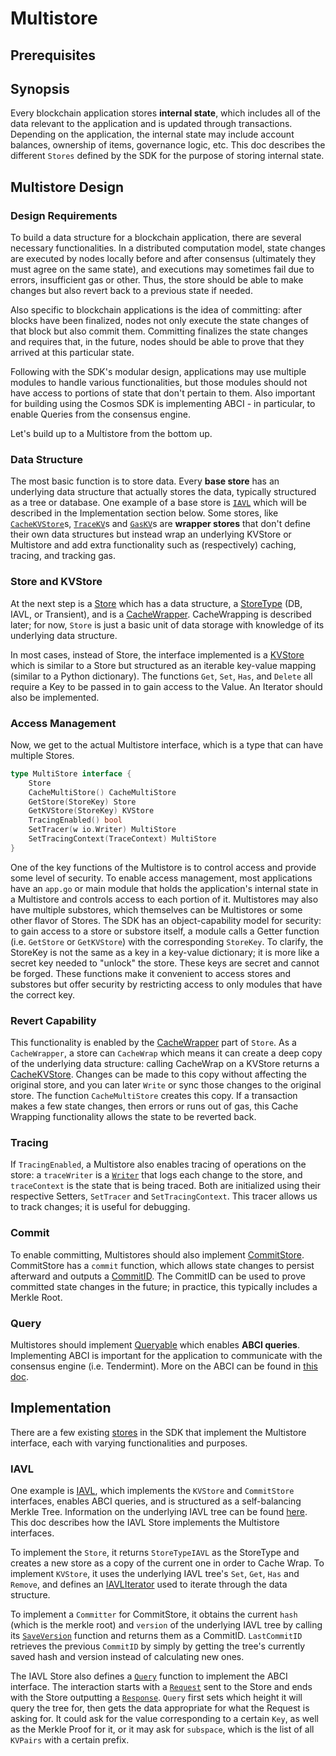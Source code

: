 # Multistore

## Prerequisites


## Synopsis
Every blockchain application stores **internal state**, which includes all of the data relevant to the application and is updated through transactions. Depending on the application, the internal state may include account balances, ownership of items, governance logic, etc. This doc describes the different `Stores` defined by the SDK for the purpose of storing internal state.

## Multistore Design
### Design Requirements
To build a data structure for a blockchain application, there are several necessary functionalities. In a distributed computation model, state changes are executed by nodes locally before and after consensus (ultimately they must agree on the same state), and executions may sometimes fail due to errors, insufficient gas or other. Thus, the store should be able to make changes but also revert back to a previous state if needed.

Also specific to blockchain applications is the idea of committing: after blocks have been finalized, nodes not only execute the state changes of that block but also commit them. Committing finalizes the state changes and requires that, in the future, nodes should be able to prove that they arrived at this particular state.

Following with the SDK's modular design, applications may use multiple modules to handle various functionalities, but those modules should not have access to portions of state that don't pertain to them. Also important for building using the Cosmos SDK is implementing ABCI - in particular, to enable Queries from the consensus engine.

Let's build up to a Multistore from the bottom up.

### Data Structure
The most basic function is to store data. Every **base store** has an underlying data structure that actually stores the data, typically structured as a tree or database. One example of a base store is [`IAVL`](https://github.com/cosmos/cosmos-sdk/blob/master/store/iavl/store.go) which will be described in the Implementation section below. Some stores, like [`CacheKVStore`](https://github.com/cosmos/cosmos-sdk/blob/9a16e2675f392b083dd1074ff92ff1f9fbda750d/store/cachekv/store.go)s, [`TraceKV`](https://github.com/cosmos/cosmos-sdk/blob/9a16e2675f392b083dd1074ff92ff1f9fbda750d/store/tracekv/store.go)s and [`GasKV`](https://github.com/cosmos/cosmos-sdk/blob/9a16e2675f392b083dd1074ff92ff1f9fbda750d/store/gaskv/store.go)s are **wrapper stores** that don't define their own data structures but instead wrap an underlying KVStore or Multistore and add extra functionality such as (respectively) caching, tracing, and tracking gas.

### Store and KVStore
At the next step is a [Store](https://github.com/cosmos/cosmos-sdk/blob/9a16e2675f392b083dd1074ff92ff1f9fbda750d/store/types/store.go#L12-L15) which has a data structure, a [StoreType](https://github.com/cosmos/cosmos-sdk/blob/36dcd7b7ad94cf59a8471506e10b937507d1dfa5/store/types/store.go#L201-L209) (DB, IAVL, or Transient), and is a [CacheWrapper](https://github.com/cosmos/cosmos-sdk/blob/36dcd7b7ad94cf59a8471506e10b937507d1dfa5/store/types/store.go#L157-L178). CacheWrapping is described later; for now, `Store` is just a basic unit of data storage with knowledge of its underlying data structure.

In most cases, instead of Store, the interface implemented is a [KVStore](https://github.com/cosmos/cosmos-sdk/blob/5344e8d768f306c29eb5451177499bfe540a80e9/store/types/store.go#L103-L133) which is similar to a Store but structured as an iterable key-value mapping (similar to a Python dictionary). The functions `Get`, `Set`, `Has`, and `Delete` all require a Key to be passed in to gain access to the Value. An Iterator should also be implemented.

### Access Management
Now, we get to the actual Multistore interface, which is a type that can have multiple Stores.
```go
type MultiStore interface {
	Store
	CacheMultiStore() CacheMultiStore
	GetStore(StoreKey) Store
	GetKVStore(StoreKey) KVStore
	TracingEnabled() bool
	SetTracer(w io.Writer) MultiStore
	SetTracingContext(TraceContext) MultiStore
}
```
One of the key functions of the Multistore is to control access and provide some level of security. To enable access management, most applications have an `app.go` or main module that holds the application's internal state in a Multistore and controls access to each portion of it. Multistores may also have multiple substores, which themselves can be Multistores or some other flavor of Stores. The SDK has an object-capability model for security: to gain access to a store or substore itself, a module calls a Getter function (i.e. `GetStore` or `GetKVStore`) with the corresponding `StoreKey`. To clarify, the StoreKey is not the same as a key in a key-value dictionary; it is more like a secret key needed to "unlock" the store. These keys are secret and cannot be forged. These functions make it convenient to access stores and substores but offer security by restricting access to only modules that have the correct key.

### Revert Capability
This functionality is enabled by the [CacheWrapper](https://github.com/cosmos/cosmos-sdk/blob/36dcd7b7ad94cf59a8471506e10b937507d1dfa5/store/types/store.go#L157-L178) part of `Store`. As a `CacheWrapper`, a store can `CacheWrap` which means it can create a deep copy of the underlying data structure: calling CacheWrap on a KVStore returns a [CacheKVStore](https://github.com/cosmos/cosmos-sdk/blob/9a16e2675f392b083dd1074ff92ff1f9fbda750d/store/cachekv/store.go). Changes can be made to this copy without affecting the original store, and you can later `Write` or sync those changes to the original store. The function `CacheMultiStore` creates this copy. If a transaction makes a few state changes, then errors or runs out of gas, this Cache Wrapping functionality allows the state to be reverted back.

### Tracing
If `TracingEnabled`, a Multistore also enables tracing of operations on the store: a `traceWriter` is a [`Writer`](https://golang.org/pkg/io/#Writer) that logs each change to the store, and `traceContext` is the state that is being traced. Both are initialized using their respective Setters, `SetTracer` and `SetTracingContext`. This tracer allows us to track changes; it is useful for debugging.

### Commit
To enable committing, Multistores should also implement [CommitStore](https://github.com/cosmos/cosmos-sdk/blob/36dcd7b7ad94cf59a8471506e10b937507d1dfa5/store/types/store.go#L17-L28). CommitStore  has a `commit` function, which allows state changes to persist afterward and outputs a [CommitID](https://github.com/cosmos/cosmos-sdk/blob/36dcd7b7ad94cf59a8471506e10b937507d1dfa5/store/types/store.go#L180-L197). The CommitID can be used to prove committed state changes in the future; in practice, this typically includes a Merkle Root.

### Query
Multistores should implement [Queryable](https://github.com/cosmos/cosmos-sdk/blob/36dcd7b7ad94cf59a8471506e10b937507d1dfa5/store/types/store.go#L30-L36) which enables **ABCI queries**. Implementing ABCI is important for the application to communicate with the consensus engine (i.e. Tendermint). More on the ABCI can be found in [this doc](https://tendermint.com/docs/spec/abci/).

## Implementation
There are a few existing [stores](https://github.com/cosmos/cosmos-sdk/tree/9a16e2675f392b083dd1074ff92ff1f9fbda750d/store) in the SDK that implement the Multistore interface, each with varying functionalities and purposes.

### IAVL
One example is [IAVL](https://github.com/cosmos/cosmos-sdk/blob/master/store/iavl/store.go), which implements the `KVStore` and  `CommitStore` interfaces, enables ABCI queries, and is structured as a self-balancing Merkle Tree. Information on the underlying IAVL tree can be found [here](https://github.com/tendermint/iavl). This doc describes how the IAVL Store implements the Multistore interfaces.

To implement the `Store`, it returns `StoreTypeIAVL` as the StoreType and creates a new store as a copy of the current one in order to Cache Wrap. To implement `KVStore`, it uses the underlying IAVL tree's `Set`, `Get`, `Has` and `Remove`, and defines an [IAVLIterator](https://github.com/cosmos/cosmos-sdk/blob/f4a96fd6b65ff24d0ccfe55536a2c3d6abe3d3fa/store/iavl/store.go#L256-L283) used to iterate through the data structure.

To implement a `Committer` for CommitStore, it obtains the current `hash` (which is the merkle root) and `version` of the underlying IAVL tree by calling its [`SaveVersion`](https://github.com/tendermint/iavl/blob/de0740903a67b624d887f9055d4c60175dcfa758/mutable_tree.go#L320-L364) function and returns them as a CommitID. `LastCommitID` retrieves the previous `CommitID` by simply by getting the tree's currently saved hash and version instead of calculating new ones.

The IAVL Store also defines a [`Query`](https://github.com/cosmos/cosmos-sdk/blob/f4a96fd6b65ff24d0ccfe55536a2c3d6abe3d3fa/store/iavl/store.go#L178-L252) function to implement the ABCI interface. The interaction starts with a [`Request`](https://github.com/tendermint/tendermint/blob/4514842a631059a4148026ebce0e46fdf628f875/abci/types/types.pb.go) sent to the Store and ends with the Store outputting a [`Response`](https://github.com/tendermint/tendermint/blob/4514842a631059a4148026ebce0e46fdf628f875/abci/types/types.pb.go). `Query` first sets which height it will query the tree for, then gets the data appropriate for what the Request is asking for. It could ask for the value corresponding to a certain `Key`, as well as the Merkle Proof for it, or it may ask for `subspace`, which is the list of all `KVPairs` with a certain prefix.
